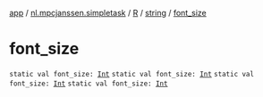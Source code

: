 [app](../../../index.md) / [nl.mpcjanssen.simpletask](../../index.md) / [R](../index.md) / [string](index.md) / [font_size](.)

# font_size

`static val font_size: `[`Int`](https://kotlinlang.org/api/latest/jvm/stdlib/kotlin/-int/index.html)
`static val font_size: `[`Int`](https://kotlinlang.org/api/latest/jvm/stdlib/kotlin/-int/index.html)
`static val font_size: `[`Int`](https://kotlinlang.org/api/latest/jvm/stdlib/kotlin/-int/index.html)
`static val font_size: `[`Int`](https://kotlinlang.org/api/latest/jvm/stdlib/kotlin/-int/index.html)